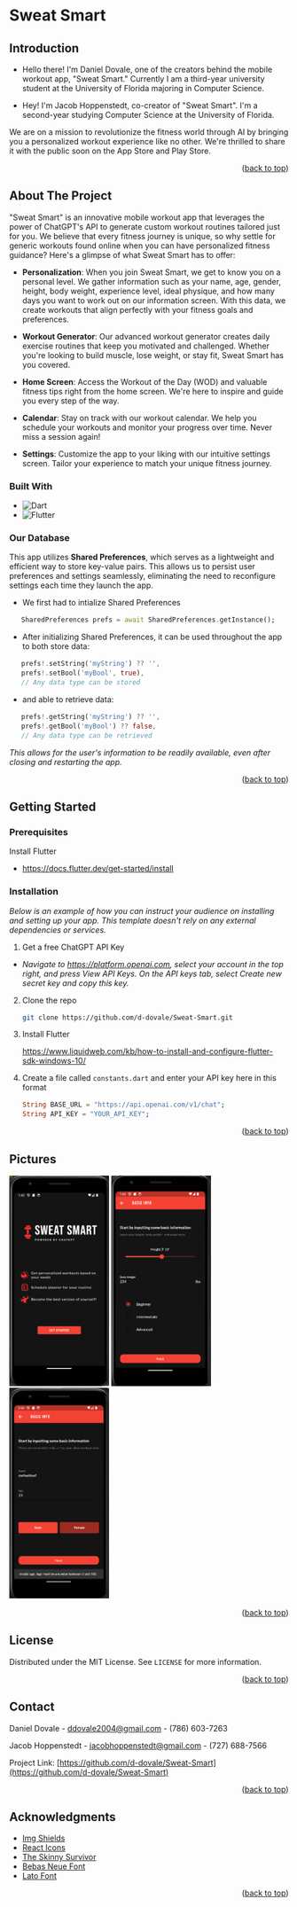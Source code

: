 <!-- ABOUT THE PROJECT -->
# Sweat Smart

## Introduction

* Hello there! I'm Daniel Dovale, one of the creators behind the mobile workout app, "Sweat Smart." Currently I am a third-year university student at the University of Florida majoring in Computer Science.

* Hey! I'm Jacob Hoppenstedt, co-creator of "Sweat Smart". I'm a second-year studying Computer Science at the University of Florida. 

We are on a mission to revolutionize the fitness world through AI by bringing you a personalized workout experience like no other. We're thrilled to share it with the public soon on the App Store and Play Store.

<p align="right">(<a href="#readme-top">back to top</a>)</p>

## About The Project

"Sweat Smart" is an innovative mobile workout app that leverages the power of ChatGPT's API to generate custom workout routines tailored just for you. We believe that every fitness journey is unique, so why settle for generic workouts found online when you can have personalized fitness guidance? Here's a glimpse of what Sweat Smart has to offer:

* **Personalization**: When you join Sweat Smart, we get to know you on a personal level. We gather information such as your name, age, gender, height, body weight, experience level, ideal physique, and how many days you want to work out on our information screen. With this data, we create workouts that align perfectly with your fitness goals and preferences.

* **Workout Generator**: Our advanced workout generator creates daily exercise routines that keep you motivated and challenged. Whether you're looking to build muscle, lose weight, or stay fit, Sweat Smart has you covered.

* **Home Screen**: Access the Workout of the Day (WOD) and valuable fitness tips right from the home screen. We're here to inspire and guide you every step of the way.

* **Calendar**: Stay on track with our workout calendar. We help you schedule your workouts and monitor your progress over time. Never miss a session again!

* **Settings**: Customize the app to your liking with our intuitive settings screen. Tailor your experience to match your unique fitness journey.



### Built With

* ![Dart]
* ![Flutter]

### Our Database

This app utilizes **Shared Preferences**, which serves as a lightweight and efficient way to store key-value pairs. This allows us to persist user preferences and settings seamlessly, eliminating the need to reconfigure settings each time they launch the app. 

* We first had to intialize Shared Preferences
```dart
   SharedPreferences prefs = await SharedPreferences.getInstance();
   ```
* After initializing Shared Preferences, it can be used throughout the app to both store data:
```dart
   prefs!.setString('myString') ?? '',
   prefs!.setBool('myBool', true),
   // Any data type can be stored
   ```
* and able to retrieve data:
```dart
   prefs!.getString('myString') ?? '',
   prefs!.getBool('myBool') ?? false,
   // Any data type can be retrieved
   ```
_This allows for the user's information to be readily available, even after closing and restarting the app._

<p align="right">(<a href="#readme-top">back to top</a>)</p>

<!-- GETTING STARTED -->
## Getting Started


### Prerequisites

Install Flutter

* https://docs.flutter.dev/get-started/install

### Installation

_Below is an example of how you can instruct your audience on installing and setting up your app. This template doesn't rely on any external dependencies or services._

1. Get a free ChatGPT API Key
* _Navigate to https://platform.openai.com, select your account in the top right, and press View API Keys. On the API keys tab, select Create new secret key and copy this key._
2. Clone the repo
   ```sh
   git clone https://github.com/d-dovale/Sweat-Smart.git
   ```
3. Install Flutter
   
   https://www.liquidweb.com/kb/how-to-install-and-configure-flutter-sdk-windows-10/

4. Create a file called `constants.dart` and enter your API key here in this format
   ```dart
   String BASE_URL = "https://api.openai.com/v1/chat";
   String API_KEY = "YOUR_API_KEY";
   ```

<p align="right">(<a href="#readme-top">back to top</a>)</p>



<!-- USAGE EXAMPLES -->
## Pictures
 
<img src="image.png" width="180" height="380" />
<img src="my_app/screenshots/Sweat Smart Pic 2.png" width="180" height="380" />
<img src="my_app/screenshots/Sweat Smart Pic 3.png" width="180" height="380" />



<p align="right">(<a href="#readme-top">back to top</a>)</p>

<!-- LICENSE -->
## License



Distributed under the MIT License. See `LICENSE` for more information.

<p align="right">(<a href="#readme-top">back to top</a>)</p>



<!-- CONTACT -->
## Contact

Daniel Dovale - ddovale2004@gmail.com - (786) 603-7263

Jacob Hoppenstedt - jacobhoppenstedt@gmail.com - (727) 688-7566

Project Link: [https://github.com/d-dovale/Sweat-Smart](https://github.com/d-dovale/Sweat-Smart)

<p align="right">(<a href="#readme-top">back to top</a>)</p>

<!-- ACKNOWLEDGMENTS -->
## Acknowledgments

* [Img Shields](https://shields.io)
* [React Icons](https://react-icons.github.io/react-icons/search)
* [The Skinny Survivor](https://www.instagram.com/theskinnysurvivor/)
* [Bebas Neue Font](https://fonts.google.com/specimen/Bebas+Neue)
* [Lato Font](https://fonts.google.com/specimen/Lato)

<p align="right">(<a href="#readme-top">back to top</a>)</p>



<!-- MARKDOWN LINKS & IMAGES -->
<!-- https://www.markdownguide.org/basic-syntax/#reference-style-links -->
[contributors-shield]: https://img.shields.io/github/contributors/othneildrew/Best-README-Template.svg?style=for-the-badge
[contributors-url]: https://github.com/othneildrew/Best-README-Template/graphs/contributors
[forks-shield]: https://img.shields.io/github/forks/othneildrew/Best-README-Template.svg?style=for-the-badge
[forks-url]: https://github.com/othneildrew/Best-README-Template/network/members
[stars-shield]: https://img.shields.io/github/stars/othneildrew/Best-README-Template.svg?style=for-the-badge
[stars-url]: https://github.com/othneildrew/Best-README-Template/stargazers
[issues-shield]: https://img.shields.io/github/issues/othneildrew/Best-README-Template.svg?style=for-the-badge
[issues-url]: https://github.com/othneildrew/Best-README-Template/issues
[license-shield]: https://img.shields.io/github/license/othneildrew/Best-README-Template.svg?style=for-the-badge
[license-url]: https://github.com/othneildrew/Best-README-Template/blob/master/LICENSE.txt
[linkedin-shield]: https://img.shields.io/badge/-LinkedIn-black.svg?style=for-the-badge&logo=linkedin&colorB=555
[linkedin-url]: https://linkedin.com/in/othneildrew
[product-screenshot]: images/screenshot.png

[Dart]: https://img.shields.io/badge/Dart-B74093?style=for-the-badge&logo=dart&logoColor=white
[Flutter]: https://img.shields.io/badge/Flutter-0000FF?style=for-the-badge&logo=flutter&logoColor=white
[Pic]: https://prnt.sc/bwrutkYt-VzM
